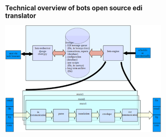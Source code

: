 ## Technical overview of bots open source edi translator 

![Overviewtechnical.png](Overviewtechnical.png)